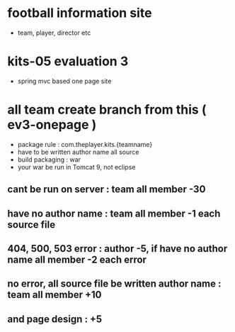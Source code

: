 # football information site
- team, player, director etc

# kits-05 evaluation 3
- spring mvc based one page site

# all team create branch from this ( ev3-onepage )
- package rule : com.theplayer.kits.{teamname}
- have to be written author name all source
- build packaging : war
- your war be run in Tomcat 9, not eclipse

## cant be run on server : team all member -30
## have no author name : team all member -1 each source file
## 404, 500, 503 error : author -5, if have no author name all member -2 each error

## no error, all source file be written author name : team all member +10
## and page design : +5
